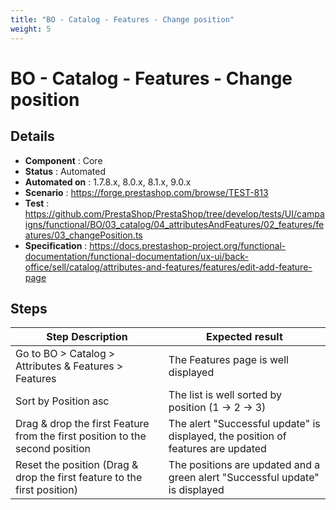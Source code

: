 ```yaml
---
title: "BO - Catalog - Features - Change position"
weight: 5
---
```


# BO - Catalog - Features - Change position
## Details
* **Component** : Core
* **Status** : Automated
* **Automated on** : 1.7.8.x, 8.0.x, 8.1.x, 9.0.x
* **Scenario** : https://forge.prestashop.com/browse/TEST-813
* **Test** : https://github.com/PrestaShop/PrestaShop/tree/develop/tests/UI/campaigns/functional/BO/03_catalog/04_attributesAndFeatures/02_features/features/03_changePosition.ts
* **Specification** : https://docs.prestashop-project.org/functional-documentation/functional-documentation/ux-ui/back-office/sell/catalog/attributes-and-features/features/edit-add-feature-page

## Steps
| Step Description | Expected result |
| ----- | ----- |
| Go to BO > Catalog > Attributes & Features > Features | The Features page is well displayed |
| Sort by Position asc | The list is well sorted by position (1 -> 2 -> 3) |
| Drag & drop the first Feature from the first position to the second position | The alert "Successful update" is displayed, the position of features are updated |
| Reset the position (Drag & drop the first feature to the first position) | The positions are updated and a green alert "Successful update" is displayed |
